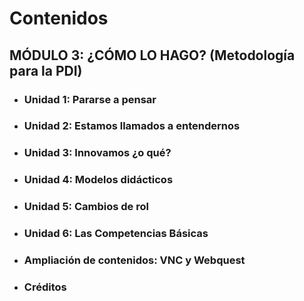 # Contenidos

## MÓDULO 3: ¿CÓMO LO HAGO? (Metodología para la PDI)

*   ### **Unidad 1: Pararse a pensar**
    

*   ### **Unidad 2: Estamos llamados a entendernos**
    

*   ### **Unidad 3: Innovamos ¿o qué?**
    

*   ### **Unidad 4: Modelos didácticos**
    

*   ### **Unidad 5: Cambios de rol**
    

*   ### **Unidad 6: Las Competencias Básicas**
    

*   ### **Ampliación de contenidos: VNC y Webquest**
    
*   ### Créditos
    

